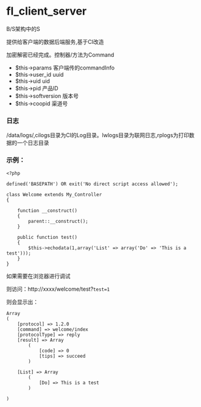 fl_client_server
================

B/S架构中的S

提供给客户端的数据后端服务,基于CI改造

加密解密已经完成。控制器/方法为Command


- $this->params  客户端传的commandInfo 
- $this->user_id  uuid 
- $this->uid  uid  
- $this->pid  产品ID  
- $this->softversion  版本号  
- $this->coopid  渠道号

### 日志

/data/logs/,cilogs目录为CI的Log目录。lwlogs目录为联网日志,rplogs为打印数据的一个日志目录

### 示例：

	<?php

	defined('BASEPATH') OR exit('No direct script access allowed');

	class Welcome extends My_Controller
	{

		function __construct()
		{
			parent::__construct();
		}

		public function test()
		{
			$this->echodata(1,array('List' => array('Do' => 'This is a test')));
		}
	}
	
如果需要在浏览器进行调试

则访问：http://xxxx/welcome/test?`test=1`

则会显示出：

	Array
	(
		[protocol] => 1.2.0
		[command] => welcome/index
		[protocolType] => reply
		[result] => Array
			(
				[code] => 0
				[tips] => succeed
			)

		[List] => Array
			(
				[Do] => This is a test
			)

	)

